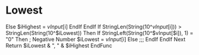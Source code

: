 # Lowest
 Else                 $iHighest = $vInput[$i]             EndIf         EndIf          If StringLen(String(10^$vInput[$i])) > StringLen(String(10^$iLowest)) Then             If StringLeft(String(10^$vInput[$i]), 1) = "0" Then ; Negative Number                 $iLowest = $vInput[$i]             Else                 ;;;             EndIf         EndIf      Next      Return $iLowest &amp; ", " &amp; $iHighest  EndFunc  
